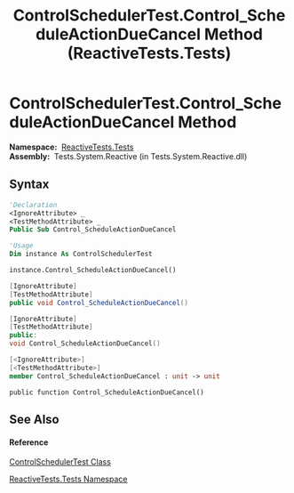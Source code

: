 ﻿---
title: ControlSchedulerTest.Control_ScheduleActionDueCancel Method  (ReactiveTests.Tests)
TOCTitle: Control_ScheduleActionDueCancel Method
ms:assetid: M:ReactiveTests.Tests.ControlSchedulerTest.Control_ScheduleActionDueCancel
ms:mtpsurl: https://msdn.microsoft.com/en-us/library/reactivetests.tests.controlschedulertest.control_scheduleactionduecancel(v=VS.103)
ms:contentKeyID: 36619860
ms.date: 06/28/2011
mtps_version: v=VS.103
f1_keywords:
- ReactiveTests.Tests.ControlSchedulerTest.Control_ScheduleActionDueCancel
dev_langs:
- CSharp
- JScript
- VB
- FSharp
- c++
---

# ControlSchedulerTest.Control\_ScheduleActionDueCancel Method

**Namespace:**  [ReactiveTests.Tests](hh289046\(v=vs.103\).md)  
**Assembly:**  Tests.System.Reactive (in Tests.System.Reactive.dll)

## Syntax

``` vb
'Declaration
<IgnoreAttribute> _
<TestMethodAttribute> _
Public Sub Control_ScheduleActionDueCancel
```

``` vb
'Usage
Dim instance As ControlSchedulerTest

instance.Control_ScheduleActionDueCancel()
```

``` csharp
[IgnoreAttribute]
[TestMethodAttribute]
public void Control_ScheduleActionDueCancel()
```

``` c++
[IgnoreAttribute]
[TestMethodAttribute]
public:
void Control_ScheduleActionDueCancel()
```

``` fsharp
[<IgnoreAttribute>]
[<TestMethodAttribute>]
member Control_ScheduleActionDueCancel : unit -> unit 
```

``` jscript
public function Control_ScheduleActionDueCancel()
```

## See Also

#### Reference

[ControlSchedulerTest Class](hh304021\(v=vs.103\).md)

[ReactiveTests.Tests Namespace](hh289046\(v=vs.103\).md)

